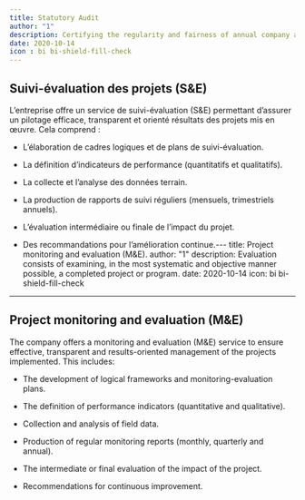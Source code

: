 ```yaml
---
title: Statutory Audit
author: "1"
description: Certifying the regularity and fairness of annual company accounts.
date: 2020-10-14
icon : bi bi-shield-fill-check
---
```


## Suivi-évaluation des projets (S&E)

L’entreprise offre un service de suivi-évaluation (S&E) permettant d’assurer un pilotage efficace, transparent et orienté résultats des projets mis en œuvre. Cela comprend :

-	L’élaboration de cadres logiques et de plans de suivi-évaluation.

-	La définition d’indicateurs de performance (quantitatifs et qualitatifs).

-	La collecte et l’analyse des données terrain.

-	La production de rapports de suivi réguliers (mensuels, trimestriels annuels).

-	L’évaluation intermédiaire ou finale de l’impact du projet.

-	Des recommandations pour l’amélioration continue.---
title: Project monitoring and evaluation (M&E).
author: "1"
description: Evaluation consists of examining, in the most systematic and objective manner possible, a completed project or program.
date: 2020-10-14
icon: bi bi-shield-fill-check
---



## Project monitoring and evaluation (M&E)

The company offers a monitoring and evaluation (M&E) service to ensure effective, transparent and results-oriented management of the projects implemented. This includes:

- The development of logical frameworks and monitoring-evaluation plans.

- The definition of performance indicators (quantitative and qualitative).

- Collection and analysis of field data.

- Production of regular monitoring reports (monthly, quarterly and annual).

- The intermediate or final evaluation of the impact of the project.

- Recommendations for continuous improvement.